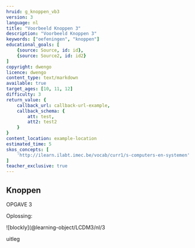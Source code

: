 ```yaml
---
hruid: g_knoppen_vb3
version: 3
language: nl
title: "Voorbeeld Knoppen 3"
description: "Voorbeeld Knoppen 3"
keywords: ["oefeningen", "knoppen"]
educational_goals: [
    {source: Source, id: id}, 
    {source: Source2, id: id2}
]
copyright: dwengo
licence: dwengo
content_type: text/markdown
available: true
target_ages: [10, 11, 12]
difficulty: 3
return_value: {
    callback_url: callback-url-example,
    callback_schema: {
        att: test,
        att2: test2
    }
}
content_location: example-location
estimated_time: 5
skos_concepts: [
    'http://ilearn.ilabt.imec.be/vocab/curr1/s-computers-en-systemen'
]
teacher_exclusive: true
---
```

## Knoppen

OPGAVE 3



Oplossing:

![blockly](@learning-object/LCDM3/nl/3


<div class="alert alert-box alert-success">
uitleg
</div>